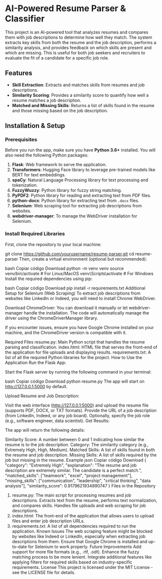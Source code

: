 # AI-Powered Resume Parser & Classifier

This project is an AI-powered tool that analyzes resumes and compares them with job descriptions to determine how well they match. The system extracts key skills from both the resume and the job description, performs a similarity analysis, and provides feedback on which skills are present and which are missing. This is useful for both job seekers and recruiters to evaluate the fit of a candidate for a specific job role.

## Features
- **Skill Extraction**: Extracts and matches skills from resumes and job descriptions.
- **Similarity Scoring**: Provides a similarity score to quantify how well a resume matches a job description.
- **Matched and Missing Skills**: Returns a list of skills found in the resume and those missing based on the job description.

## Installation & Setup

### Prerequisites

Before you run the app, make sure you have **Python 3.6+** installed. You will also need the following Python packages:

1. **Flask**: Web framework to serve the application.
2. **Transformers**: Hugging Face library to leverage pre-trained models like BERT for text embeddings.
3. **spaCy**: Natural Language Processing library for text processing and tokenization.
4. **FuzzyWuzzy**: Python library for fuzzy string matching.
5. **PyPDF2**: Python library for reading and extracting text from PDF files.
6. **python-docx**: Python library for extracting text from `.docx` files.
7. **Selenium**: Web scraping tool for extracting job descriptions from websites.
8. **webdriver-manager**: To manage the WebDriver installation for Selenium.

### Install Required Libraries

First, clone the repository to your local machine:

git clone https://github.com/yourusername/resume-parser.git
cd resume-parser
Then, create a virtual environment (optional but recommended):

bash
Copiar código
Download
python -m venv venv
source venv/bin/activate  # For Linux/MacOS
venv\Scripts\activate  # For Windows
Install the required dependencies using pip:

bash
Copiar código
Download
pip install -r requirements.txt
Additional Setup for Selenium (Web Scraping)
To extract job descriptions from websites like LinkedIn or Indeed, you will need to install Chrome WebDriver.

Download ChromeDriver: You can download it manually or let webdriver-manager handle the installation. The code will automatically manage the driver using the ChromeDriverManager library.

If you encounter issues, ensure you have Google Chrome installed on your machine, and the ChromeDriver version is compatible with it.

Required Files
resume.py: Main Python script that handles the resume parsing and classification.
index.html: HTML file that serves the front-end of the application for file uploads and displaying results.
requirements.txt: A list of all the required Python libraries for the project.
How to Use the Application
Run the Flask App:

Start the Flask server by running the following command in your terminal:

bash
Copiar código
Download
python resume.py
The app will start on http://127.0.0.1:5000 by default.

Upload Resume and Job Description:

Visit the web interface (http://127.0.0.1:5000) and upload the resume file (supports PDF, DOCX, or TXT formats).
Provide the URL of a job description (from LinkedIn, Indeed, or any job board).
Optionally, specify the job role (e.g., software engineer, data scientist).
Get Results:

The app will return the following details:

Similarity Score: A number between 0 and 1 indicating how similar the resume is to the job description.
Category: The similarity category (e.g., Extremely High, High, Medium).
Matched Skills: A list of skills found in both the resume and job description.
Missing Skills: A list of skills required by the job but missing in the resume.
Example
json
Copiar código
Download
{
  "category": "Extremely High",
  "explanation": "The resume and job description are extremely similar. The candidate is a perfect match.",
  "matched_skills": ["teamwork", "excel", "project management"],
  "missing_skills": ["communication", "leadership", "critical thinking", "data analysis"],
  "similarity_score": 0.9179621934890747
}
Files in the Repository
1. resume.py:
The main script for processing resumes and job descriptions.
Extracts text from the resume, performs text normalization, and compares skills.
Handles file uploads and web scraping for job descriptions.
2. index.html:
The front-end of the application that allows users to upload files and enter job description URLs.
3. requirements.txt:
A list of all dependencies required to run the application.
Known Issues
The web scraping feature might be blocked by websites like Indeed or LinkedIn, especially when extracting job descriptions from them.
Ensure that Google Chrome is installed and up-to-date for Selenium to work properly.
Future Improvements
Add support for more file formats (e.g., .rtf, .odt).
Enhance the fuzzy matching process to be more lenient.
Integrate additional features like applying filters for required skills based on industry-specific requirements.
License
This project is licensed under the MIT License - see the LICENSE file for details.